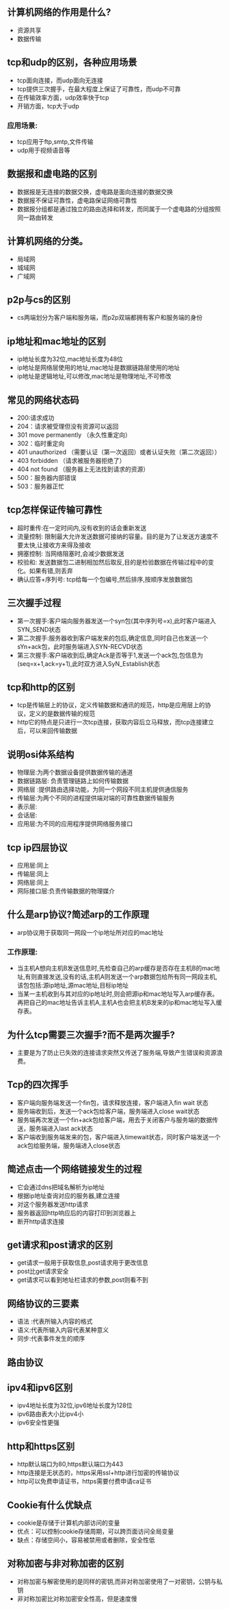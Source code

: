 ## 计算机网络的作用是什么?
- 资源共享
- 数据传输


## tcp和udp的区别，各种应用场景
* tcp面向连接，而udp面向无连接
* tcp提供三次握手，在最大程度上保证了可靠性，而udp不可靠
* 在传输效率方面，udp效率快于tcp
* 开销方面，tcp大于udp

### 应用场景:
* tcp应用于ftp,smtp,文件传输
* udp用于视频语音等


## 数据报和虚电路的区别
- 数据报是无连接的数据交换，虚电路是面向连接的数据交换
- 数据报不保证可靠性，虚电路保证网络可靠性
- 数据报分组都是通过独立的路由选择和转发，而同属于一个虚电路的分组按照同一路由转发

## 计算机网络的分类。
- 局域网
- 城域网
- 广域网


## p2p与cs的区别
- cs两端划分为客户端和服务端，而p2p双端都拥有客户和服务端的身份

## ip地址和mac地址的区别
- ip地址长度为32位,mac地址长度为48位
- ip地址是网络层使用的地址,mac地址是数据链路层使用的地址
- ip地址是逻辑地址,可以修改,mac地址是物理地址,不可修改


## 常见的网络状态码
- 200:请求成功
- 204：请求被受理但没有资源可以返回
- 301 move permanently （永久性重定向）
- 302：临时重定向
- 401 unauthorized （需要认证（第一次返回）或者认证失败（第二次返回））
- 403 forbidden （请求被服务器拒绝了）
- 404 not found （服务器上无法找到请求的资源）
- 500：服务器内部错误
- 503：服务器正忙

## tcp怎样保证传输可靠性
- 超时重传:在一定时间内,没有收到的话会重新发送
- 流量控制: 限制最大允许发送数据可接纳的容量。目的是为了让发送方速度不要太快,让接收方来得及接收
- 拥塞控制: 当网络阻塞时,会减少数据发送
- 校验和: 发送数据包二进制相加然后取反,目的是检验数据在传输过程中的变化。如果有错,则丢弃
- 确认应答+序列号: tcp给每一个包编号,然后排序,按顺序发放数据包

## 三次握手过程
- 第一次握手:客户端向服务器发送一个syn包(其中序列号=x),此时客户端进入SYN_SEND状态
- 第二次握手:服务器收到客户端发来的包后,确定信息,同时自己也发送一个sYn+ack包，此时服务端进入SYN-RECVD状态
- 第三次握手:客户端收到后,确定Ack是否等于1,发送一个ack包,包信息为(seq=x+1,ack=y+1),此时双方进入SyN_Establish状态

## tcp和http的区别
* tcp是传输层上的协议，定义传输数据和通讯的规范，http是应用层上的协议，定义的是数据传输的规范
* http它的特点是只进行一次tcp连接，获取内容后立马释放，而tcp连接建立后，可以来回传输数据


## 说明osi体系结构
- 物理层:为两个数据设备提供数据传输的通道
- 数据链路层: 负责管理链路上如何传输数据
- 网络层 :提供路由选择功能，为同一个网段不同主机提供通信服务
- 传输层:为两个不同的进程提供端对端的可靠性数据传输服务
- 表示层:
- 会话层:
- 应用层:为不同的应用程序提供网络服务接口

## tcp ip四层协议
- 应用层:同上
- 传输层:同上
- 网络层:同上
- 网际接口层:负责传输数据的物理媒介

## 什么是arp协议?简述arp的工作原理
- arp协议用于获取同一网段一个ip地址所对应的mac地址

### 工作原理:
- 当主机A想向主机B发送信息时,先检查自己的arp缓存是否存在主机B的mac地址,有则直接发送,没有的话,主机A则发送一个arp数据包给所有同一网段主机,该包包括:源ip地址,源mac地址,目标ip地址
- 当某一主机收到与其对应的ip地址时,则会把源ip和mac地址写入arp缓存表。再把自己的mac地址告诉主机A,主机A也会把主机B发来的ip和mac地址写入缓存表。

## 为什么tcp需要三次握手?而不是两次握手?
- 主要是为了防止已失效的连接请求突然又传送了服务端,导致产生错误和资源浪费。

## Tcp的四次挥手
- 客户端向服务端发送一个fin包，请求释放连接，客户端进入fin wait 状态
- 服务端收到后，发送一个ack包给客户端，服务端进入close wait状态
- 服务端再次发送一个fin+ack包给客户端，用去于关闭客户与服务端的数据传送，服务端进入last ack状态
- 客户端收到服务端发来的包，客户端进入timewait状态，同时客户端发送一个ack包给服务端，服务端进入close状态


## 简述点击一个网络链接发生的过程
- 它会通过dns把域名解析为ip地址
- 根据ip地址查询对应的服务器,建立连接
- 对这个服务器发送http请求
- 服务器返回http响应后的内容打印到浏览器上
- 断开http请求连接

## get请求和post请求的区别
- get请求一般用于获取信息,post请求用于更改信息
- post比get请求安全
- get请求可以看到地址栏请求的参数,post则看不到

## 网络协议的三要素
- 语法 :代表所输入内容的格式
- 语义:代表所输入内容代表某种意义
- 同步:代表事件发生的顺序

## 路由协议

## ipv4和ipv6区别
- ipv4地址长度为32位,ipv6地址长度为128位
- ipv6路由表大小比ipv4小
- ipv6安全性更强

## http和https区别
- http默认端口为80,https默认端口为443
- http连接是无状态的，https采用ssl+http进行加密的传输协议
- http可以免费申请证书，https需要付费申请ca证书

## Cookie有什么优缺点
- cookie是存储于计算机内部访问的变量
- 优点：可以控制cookie存储周期，可以跨页面访问全局变量
- 缺点：存储空间小，容易被禁用或者删除，安全性低

## 对称加密与非对称加密的区别
- 对称加密与解密使用的是同样的密钥,而非对称加密使用了一对密钥，公钥与私钥
- 非对称加密比对称加密安全性高，但是速度慢
